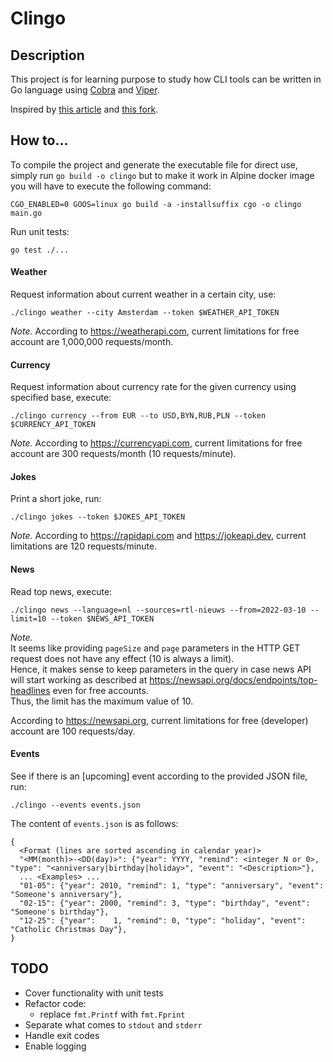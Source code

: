 # Clingo

## Description
This project is for learning purpose to study how CLI tools can be written in Go language
using [Cobra](https://github.com/spf13/cobra) and [Viper](https://github.com/spf13/viper).

Inspired by [this article](https://carolynvanslyck.com/blog/2020/08/sting-of-the-viper/)
and [this fork](https://github.com/corverroos/stingoftheviper).

## How to...
To compile the project and generate the executable file for direct use,
simply run `go build -o clingo`
but to make it work in Alpine docker image you will have to execute the following command:
```
CGO_ENABLED=0 GOOS=linux go build -a -installsuffix cgo -o clingo main.go
```

Run unit tests:
```
go test ./...
```

#### Weather
Request information about current weather in a certain city, use:
```
./clingo weather --city Amsterdam --token $WEATHER_API_TOKEN
```
_Note._
According to https://weatherapi.com, current limitations for free account are 1,000,000 requests/month.

#### Currency
Request information about currency rate for the given currency using specified base, execute:
```
./clingo currency --from EUR --to USD,BYN,RUB,PLN --token $CURRENCY_API_TOKEN
```
_Note._
According to https://currencyapi.com, current limitations for free account are 300 requests/month (10 requests/minute).

#### Jokes
Print a short joke, run:
```
./clingo jokes --token $JOKES_API_TOKEN
```
_Note._
According to https://rapidapi.com and https://jokeapi.dev, current limitations are 120 requests/minute.

#### News
Read top news, execute:
```
./clingo news --language=nl --sources=rtl-nieuws --from=2022-03-10 --limit=10 --token $NEWS_API_TOKEN
```
_Note._
<br>It seems like providing `pageSize` and `page` parameters in the HTTP GET request
does not have any effect (10 is always a limit).
<br>Hence, it makes sense to keep parameters in the query in case news API will start working
as described at https://newsapi.org/docs/endpoints/top-headlines even for free accounts.
<br>Thus, the limit has the maximum value of 10.

According to https://newsapi.org, current limitations for free (developer) account are 100 requests/day.

#### Events
See if there is an [upcoming] event according to the provided JSON file, run:
```
./clingo --events events.json
```
The content of `events.json` is as follows:
```
{
  <Format (lines are sorted ascending in calendar year)>
  "<MM(month)>-<DD(day)>": {"year": YYYY, "remind": <integer N or 0>, "type": "<anniversary|birthday|holiday>", "event": "<Description>"},
  ... <Examples> ...
  "01-05": {"year": 2010, "remind": 1, "type": "anniversary", "event": "Someone's anniversary"},
  "02-15": {"year": 2000, "remind": 3, "type": "birthday", "event": "Someone's birthday"},
  "12-25": {"year":    1, "remind": 0, "type": "holiday", "event": "Catholic Christmas Day"},
}
```

## TODO
- Cover functionality with unit tests
- Refactor code:
  - replace `fmt.Printf` with `fmt.Fprint`
- Separate what comes to `stdout` and `stderr`
- Handle exit codes
- Enable logging
